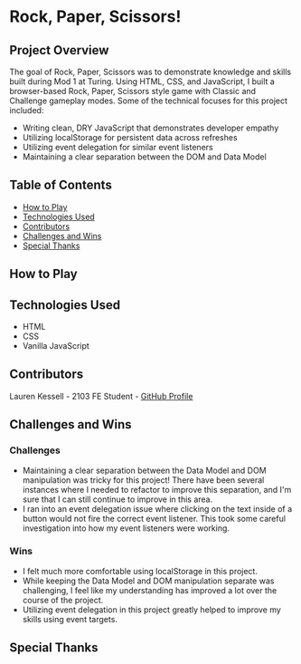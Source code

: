 # Rock, Paper, Scissors!

## Project Overview

  The goal of Rock, Paper, Scissors was to demonstrate knowledge and skills built during Mod 1 at Turing. Using HTML, CSS, and JavaScript, I built a browser-based Rock, Paper, Scissors style game with Classic and Challenge gameplay modes. Some of the technical focuses for this project included:
  - Writing clean, DRY JavaScript that demonstrates developer empathy
  - Utilizing localStorage for persistent data across refreshes
  - Utilizing event delegation for similar event listeners
  - Maintaining a clear separation between the DOM and Data Model

## Table of Contents
  - <a href="#how-to-play">How to Play</a>
  - <a href="#technologies-used">Technologies Used</a>
  - <a href="#contributors">Contributors</a>
  - <a href="#challenges-wins">Challenges and Wins</a>
  - <a href="#special-thanks">Special Thanks</a>

## <a id="#how-to-play">How to Play</a>

## <a id="#technologies-used">Technologies Used</a>
  - HTML
  - CSS
  - Vanilla JavaScript

## <a id="#contributors">Contributors</a>
Lauren Kessell - 2103 FE Student - [GitHub Profile](https://github.com/LKessell)

## <a id="#challenges-wins">Challenges and Wins</a>
### Challenges
  - Maintaining a clear separation between the Data Model and DOM manipulation was tricky for this project! There have been several instances where I needed to refactor to improve this separation, and I'm sure that I can still continue to improve in this area.
  - I ran into an event delegation issue where clicking on the text inside of a button would not fire the correct event listener. This took some careful investigation into how my event listeners were working. 
### Wins
  - I felt much more comfortable using localStorage in this project.
  - While keeping the Data Model and DOM manipulation separate was challenging, I feel like my understanding has improved a lot over the course of the project.
  - Utilizing event delegation in this project greatly helped to improve my skills using event targets.

## <a id="#special-thanks">Special Thanks</a>
